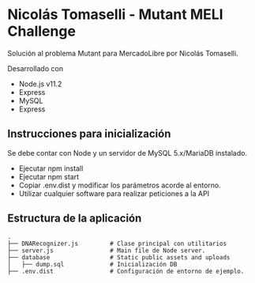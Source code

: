 # Nicolás Tomaselli - Mutant MELI Challenge

Solución al problema Mutant para MercadoLibre por Nicolás Tomaselli.

Desarrollado con
* Node.js v11.2
* Express
* MySQL
* Express

## Instrucciones para inicialización
Se debe contar con Node y un servidor de MySQL 5.x/MariaDB instalado.
* Ejecutar npm install
* Ejecutar npm start
* Copiar .env.dist y modificar los parámetros acorde al entorno.
* Utilizar cualquier software para realizar peticiones a la API

## Estructura de la aplicación

```
.
├── DNARecognizer.js         # Clase principal con utilitarios 
├── server.js                # Main file de Node server.
├── database                 # Static public assets and uploads
│   ├── dump.sql             # Inicialización DB
├── .env.dist                # Configuración de entorno de ejemplo.
```
